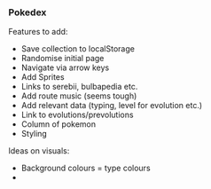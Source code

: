 ### Pokedex 

Features to add: 
- Save collection to localStorage
- Randomise initial page
- Navigate via arrow keys
- Add Sprites
- Links to serebii, bulbapedia etc.
- Add route music (seems tough)
- Add relevant data (typing, level for evolution etc.)
- Link to evolutions/prevolutions
- Column of pokemon
- Styling

Ideas on visuals: 
- Background colours = type colours
- 